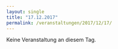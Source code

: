 ```yaml
---
layout: single
title: "17.12.2017"
permalink: /veranstaltungen/2017/12/17/
---
```


Keine Veranstaltung an diesem Tag.
